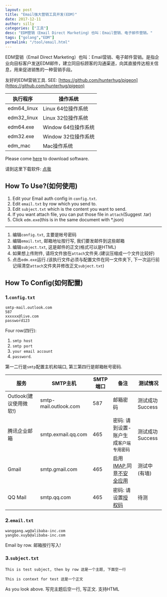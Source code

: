 ```yaml
---
layout: post
title: "Email强大营销工具开发(EDM)"
date: 2017-12-11
author: silly
categories: ["工具"]
desc: "EDM营销（Email Direct Marketing）也叫：Email营销、电子邮件营销。"
tags: ["golang","EDM"]
permalink: "/tool/email.html"
--- 
```


EDM营销（Email Direct Marketing）也叫：Email营销、电子邮件营销。是指企业向目标客户发送EDM邮件，建立同目标顾客的沟通渠道，向其直接传达相关信息，用来促进销售的一种营销手段。

友好的EDM营销工具. SEE: [https://github.com/hunterhug/pigeon](https://github.com/hunterhug/pigeon)

|执行程序|操作系统|
|----|----|
|edm64_linux   |Linux 64位操作系统|
|edm32_linux |Linux 32位操作系统|
|edm64.exe |Window 64位操作系统|
|edm32.exe |Window 32位操作系统|
|edm_mac|Mac操作系统|

Please come [here](https://github.com/hunterhug/pigeon/releases) to download software.

请到这里下载软件: [点我](https://github.com/hunterhug/pigeon/releases)

## How To Use?(如何使用)

1. Edit your Email auth config in `config.txt`.
2. Edit `email.txt` by row which you send to.
3. Edit `subject.txt` which is the content you want to send.
4. If you want attach file, you can put those file in `attach`(Suggest .tar)
5. Click `edm.exe`(this is in the same document with *.json)

-----

1. 编辑`config.txt`, 主要是帐号密码
2. 编辑`email.txt`, 邮箱地址按行写, 我们要发邮件到这些邮箱
3. 编辑`subject.txt`, 这是邮件的正文(格式可以是HTML)
4. 如果想上传附件, 请将文件放在`attach`文件夹.(建议压缩成一个文件比较好)
5. 点击`edm.exe`运行.(该执行文件必须与配置文件在同一文件夹下, 下一次运行前记得清空`attach`文件夹并修改正文`subject.txt`)

## How To Config(如何配置)

### 1.`config.txt`

```
smtp-mail.outlook.com
587
xxxxxx@live.com
password123
```

Four row(四行): 

1. `smtp host`
2. `smtp port`
3. `your email account`
4. `password`. 

第一二行是`smtp`配置主机和端口, 第三第四行是邮箱帐号密码.

|服务|SMTP主机|SMTP端口|备注|测试情况|
|----|----|----|----|----|
|Outlook(建议使用微软!)|smtp-mail.outlook.com|587|邮箱密码|测试成功Success|
|腾讯企业邮箱|smtp.exmail.qq.com|465|密码: 请到设置-账户生成`客户端专用密码`|测试成功Success|
|Gmail|smtp.gmail.com|465|启用[IMAP](https://mail.google.com/mail/u/0/#settings/fwdandpop),同意[不安全应用](https://myaccount.google.com/lesssecureapps)|测试中(有墙)|
|QQ Mail|smtp.qq.com|465|密码: 请设置[授权码](http://service.mail.qq.com/cgi-bin/help?subtype=1&&id=28&&no=1001256)|待测

### 2.`email.txt`

```
wanggang.wg@alibaba-inc.com
yangbo.xuyb@alibaba-inc.com
```

Email by row. 邮箱按行写入!

### 3.`subject.txt`

```
This is test subject, then by row 这是一个主题, 下面空一行

This is context for test 这是一个正文
```

As you look above. 写完主题后空一行, 写正文. 支持HTML

